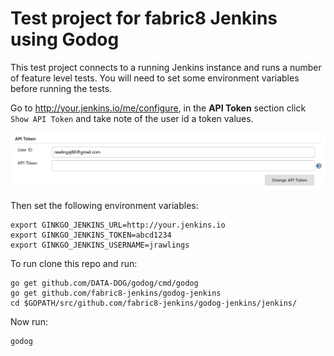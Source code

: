 # Test project for fabric8 Jenkins using Godog

This test project connects to a running Jenkins instance and runs a number of feature level tests.  You will need to set some environment variables before running the tests.

Go to http://your.jenkins.io/me/configure, in the __API Token__ section click `Show API Token` and take note of the user id a token values.

![api token](images/api-token.png)

Then set the following environment variables:
```
export GINKGO_JENKINS_URL=http://your.jenkins.io
export GINKGO_JENKINS_TOKEN=abcd1234
export GINKGO_JENKINS_USERNAME=jrawlings
```
To run clone this repo and run:
```
go get github.com/DATA-DOG/godog/cmd/godog
go get github.com/fabric8-jenkins/godog-jenkins
cd $GOPATH/src/github.com/fabric8-jenkins/godog-jenkins/jenkins/
```
Now run:
```
godog
```